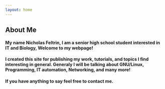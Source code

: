 ```yaml
---
layout: home 
---
```


## About Me

#### My name Nicholas Feltrin, I am a senior high school student interested in IT and Biology, Welcome to my webpage!
#### I created this site for publishing my work, tutorials, and topics I find interesting in general. Generaly I will be talking about GNU/Linux, Programming, IT automation, Networking, and many more!
#### If you have anything to say feel free to contact me.

